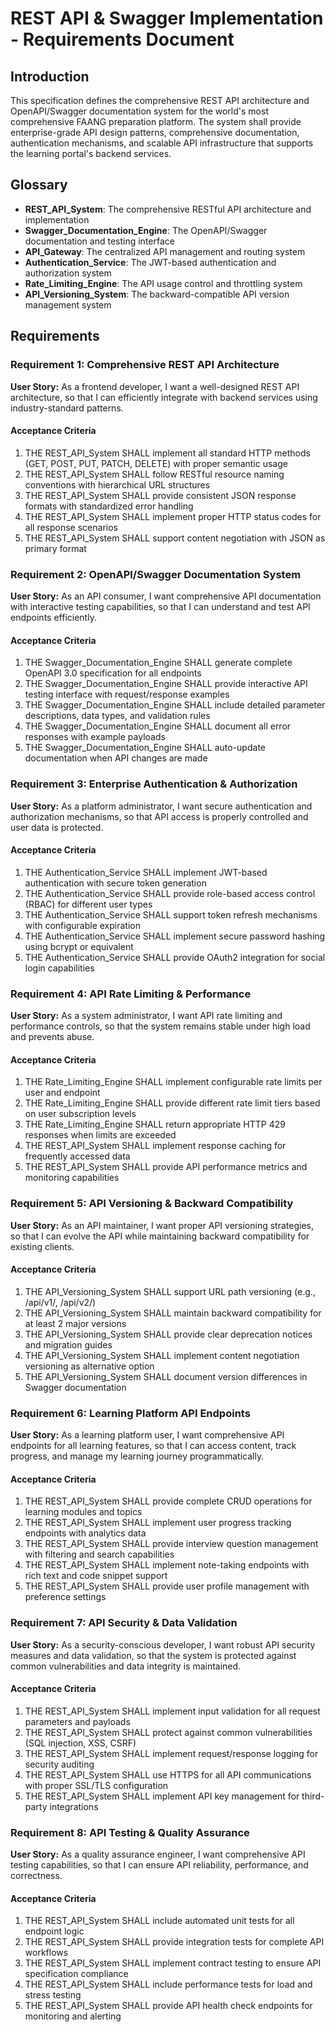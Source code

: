 # REST API & Swagger Implementation - Requirements Document

## Introduction

This specification defines the comprehensive REST API architecture and OpenAPI/Swagger documentation system for the world's most comprehensive FAANG preparation platform. The system shall provide enterprise-grade API design patterns, comprehensive documentation, authentication mechanisms, and scalable API infrastructure that supports the learning portal's backend services.

## Glossary

- **REST_API_System**: The comprehensive RESTful API architecture and implementation
- **Swagger_Documentation_Engine**: The OpenAPI/Swagger documentation and testing interface
- **API_Gateway**: The centralized API management and routing system
- **Authentication_Service**: The JWT-based authentication and authorization system
- **Rate_Limiting_Engine**: The API usage control and throttling system
- **API_Versioning_System**: The backward-compatible API version management system

## Requirements

### Requirement 1: Comprehensive REST API Architecture

**User Story:** As a frontend developer, I want a well-designed REST API architecture, so that I can efficiently integrate with backend services using industry-standard patterns.

#### Acceptance Criteria

1. THE REST_API_System SHALL implement all standard HTTP methods (GET, POST, PUT, PATCH, DELETE) with proper semantic usage
2. THE REST_API_System SHALL follow RESTful resource naming conventions with hierarchical URL structures
3. THE REST_API_System SHALL provide consistent JSON response formats with standardized error handling
4. THE REST_API_System SHALL implement proper HTTP status codes for all response scenarios
5. THE REST_API_System SHALL support content negotiation with JSON as primary format

### Requirement 2: OpenAPI/Swagger Documentation System

**User Story:** As an API consumer, I want comprehensive API documentation with interactive testing capabilities, so that I can understand and test API endpoints efficiently.

#### Acceptance Criteria

1. THE Swagger_Documentation_Engine SHALL generate complete OpenAPI 3.0 specification for all endpoints
2. THE Swagger_Documentation_Engine SHALL provide interactive API testing interface with request/response examples
3. THE Swagger_Documentation_Engine SHALL include detailed parameter descriptions, data types, and validation rules
4. THE Swagger_Documentation_Engine SHALL document all error responses with example payloads
5. THE Swagger_Documentation_Engine SHALL auto-update documentation when API changes are made

### Requirement 3: Enterprise Authentication & Authorization

**User Story:** As a platform administrator, I want secure authentication and authorization mechanisms, so that API access is properly controlled and user data is protected.

#### Acceptance Criteria

1. THE Authentication_Service SHALL implement JWT-based authentication with secure token generation
2. THE Authentication_Service SHALL provide role-based access control (RBAC) for different user types
3. THE Authentication_Service SHALL support token refresh mechanisms with configurable expiration
4. THE Authentication_Service SHALL implement secure password hashing using bcrypt or equivalent
5. THE Authentication_Service SHALL provide OAuth2 integration for social login capabilities

### Requirement 4: API Rate Limiting & Performance

**User Story:** As a system administrator, I want API rate limiting and performance controls, so that the system remains stable under high load and prevents abuse.

#### Acceptance Criteria

1. THE Rate_Limiting_Engine SHALL implement configurable rate limits per user and endpoint
2. THE Rate_Limiting_Engine SHALL provide different rate limit tiers based on user subscription levels
3. THE Rate_Limiting_Engine SHALL return appropriate HTTP 429 responses when limits are exceeded
4. THE REST_API_System SHALL implement response caching for frequently accessed data
5. THE REST_API_System SHALL provide API performance metrics and monitoring capabilities

### Requirement 5: API Versioning & Backward Compatibility

**User Story:** As an API maintainer, I want proper API versioning strategies, so that I can evolve the API while maintaining backward compatibility for existing clients.

#### Acceptance Criteria

1. THE API_Versioning_System SHALL support URL path versioning (e.g., /api/v1/, /api/v2/)
2. THE API_Versioning_System SHALL maintain backward compatibility for at least 2 major versions
3. THE API_Versioning_System SHALL provide clear deprecation notices and migration guides
4. THE API_Versioning_System SHALL implement content negotiation versioning as alternative option
5. THE API_Versioning_System SHALL document version differences in Swagger documentation

### Requirement 6: Learning Platform API Endpoints

**User Story:** As a learning platform user, I want comprehensive API endpoints for all learning features, so that I can access content, track progress, and manage my learning journey programmatically.

#### Acceptance Criteria

1. THE REST_API_System SHALL provide complete CRUD operations for learning modules and topics
2. THE REST_API_System SHALL implement user progress tracking endpoints with analytics data
3. THE REST_API_System SHALL provide interview question management with filtering and search capabilities
4. THE REST_API_System SHALL implement note-taking endpoints with rich text and code snippet support
5. THE REST_API_System SHALL provide user profile management with preference settings

### Requirement 7: API Security & Data Validation

**User Story:** As a security-conscious developer, I want robust API security measures and data validation, so that the system is protected against common vulnerabilities and data integrity is maintained.

#### Acceptance Criteria

1. THE REST_API_System SHALL implement input validation for all request parameters and payloads
2. THE REST_API_System SHALL protect against common vulnerabilities (SQL injection, XSS, CSRF)
3. THE REST_API_System SHALL implement request/response logging for security auditing
4. THE REST_API_System SHALL use HTTPS for all API communications with proper SSL/TLS configuration
5. THE REST_API_System SHALL implement API key management for third-party integrations

### Requirement 8: API Testing & Quality Assurance

**User Story:** As a quality assurance engineer, I want comprehensive API testing capabilities, so that I can ensure API reliability, performance, and correctness.

#### Acceptance Criteria

1. THE REST_API_System SHALL include automated unit tests for all endpoint logic
2. THE REST_API_System SHALL provide integration tests for complete API workflows
3. THE REST_API_System SHALL implement contract testing to ensure API specification compliance
4. THE REST_API_System SHALL include performance tests for load and stress testing
5. THE REST_API_System SHALL provide API health check endpoints for monitoring and alerting